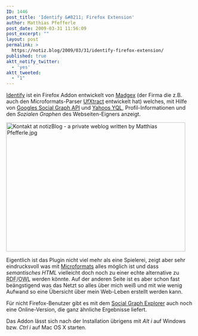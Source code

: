 ```yaml
---
ID: 1446
post_title: 'Identify &#8211; Firefox Extension'
author: Matthias Pfefferle
post_date: 2009-03-31 11:56:09
post_excerpt: ""
layout: post
permalink: >
  https://notiz.blog/2009/03/31/identify-firefox-extension/
published: true
aktt_notify_twitter:
  - 'yes'
aktt_tweeted:
  - "1"
---
```

<a href="http://lab.madgex.com/identify/">Identify</a> ist ein Firefox Addon entwickelt von <a href="http://www.madgex.com">Madgex</a> (der Firma die z.B. auch den Microformats-Parser <a href="http://lab.madgex.com/ufxtract/">UfXtract</a> entwickelt hat) welches, mit Hilfe von <a href="http://notiz.blog/2008/02/04/googles-social-graph-api/">Googles Social Graph API</a> und <a href="http://notiz.blog/2009/01/14/select-from-microformats/">Yahoos YQL</a>, Profil-Informationen und den <em>Sozialen Graphen</em> des Webseiten-Eigners anzeigt.

<img src="http://notiz.blog/wp-content/uploads/2009/03/kontakt-at-notizblog-a-private-weblog-written-by-matthias-pfefferle.jpg" alt="Kontakt at notizBlog - a private weblog written by Matthias Pfefferle.jpg" width="480" height="347" class="aligncenter" />

Eigentlich ist das Plugin nicht viel mehr als eine Spielerei, zeigt aber sehr eindrucksvoll was mit <a href="http://microformats.org" rel="bookmark">Microformats</a> alles möglich ist und dass <em>semantisches HTML</em> vielleicht doch noch zu einer echte alternative zu <abbr title="Resource Description Framework">RDF</abbr>/<abbr title="Web Ontology Language">OWL</abbr> werden könnte. Auf der anderen Seite ist es aber schon fast beängstigend was das Netzt so alles über mich weiß und mit wie wenig Aufwand so eine Übersicht über mein Web-Leben erstellt werden kann.

Für nicht Firefox-Benutzer gibt es mit dem <a href="http://lab.madgex.com/socialgraph/socialgraphexplorer.aspx/">Social Graph Explorer</a> auch noch eine Online-Version, die ganz ähnliche Ergebnisse liefert.

Das Addon lässt sich nach der Installation übrigens mit <em>Alt i</em> auf Windows bzw. <em>Ctrl i</em> auf Mac OS X starten.